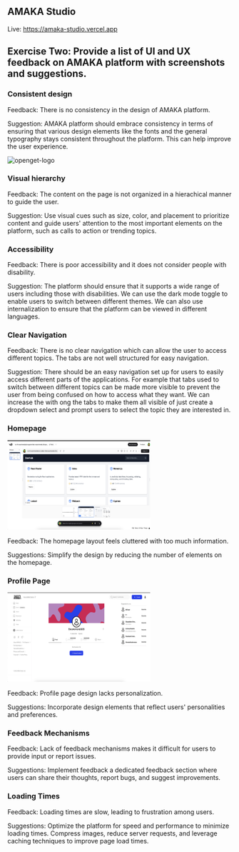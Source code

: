 ## AMAKA Studio

Live: https://amaka-studio.vercel.app



## Exercise Two:  Provide a list of UI and UX feedback on AMAKA platform with screenshots and suggestions.

### Consistent design
Feedback: There is no consistency in the design of AMAKA platform.

Suggestion: AMAKA platform should embrace consistency in terms of ensuring that various design elements like the fonts and the general typography stays consistent 
throughout the platform. This can help improve the user experience. 
<p>
  <img src="/public/logo.svg" alt="openget-logo" width="128px" height="128px"/>
</p>

### Visual hierarchy
Feedback: The content on the page is not organized in a hierachical manner to guide the user.

Suggestion: Use visual cues such as size, color, and placement to prioritize content and guide users' attention to the most important elements on the platform, 
such as calls to action or trending topics.

### Accessibility
Feedback: There is poor accessibility and it does not consider people with disability.

Suggestion: The platform should ensure that it supports a wide range of users including those with disabilities. We can use the dark mode toggle to enable users to switch between different themes.
We can also use internalization to ensure that the platform can be viewed in different languages.

### Clear Navigation
Feedback: There is no clear navigation which can allow the user to access different topics. The tabs are not well structured for easy navigation.

Suggestion: There should be an easy navigation set up for users to easily access different parts of the applications. For example that tabs used to switch between different topics can be made more visible to prevent the user from being confused 
on how to access what they want. We can increase the with ong the tabs to make them all visible of just create a dropdown select and prompt users to select the topic they are interested in.

### Homepage
<p>
  <img src="/public/images/homepage.png" alt="openget-logo" width="320px" height="200px"/>
</p>
Feedback: The homepage layout feels cluttered with too much information.

Suggestions: Simplify the design by reducing the number of elements on the homepage.

### Profile Page
<p>
  <img src="/public/images/profile.png" alt="openget-logo" width="320px" height="200px"/>
</p>
Feedback: Profile page design lacks personalization.

Suggestions: Incorporate design elements that reflect users' personalities and preferences.

### Feedback Mechanisms
Feedback: Lack of feedback mechanisms makes it difficult for users to provide input or report issues.

Suggestions: Implement feedback a dedicated feedback section where users can share their thoughts, report bugs, and suggest improvements.

### Loading Times
Feedback: Loading times are slow, leading to frustration among users.

Suggestions: Optimize the platform for speed and performance to minimize loading times. Compress images, reduce server requests, and leverage caching techniques to improve page load times.
